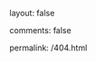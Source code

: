 layout: false

comments: false

permalink: /404.html





<html>
<head>
</head>
<body>
<script type="text/javascript" src="http://www.qq.com/404/search_children.js" charset="utf-8" homePageUrl="http://canondin.cn" homePageName="返回主页"></script>
</body>
</html>